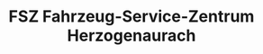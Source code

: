 ---
title: "FSZ Fahrzeug-Service-Zentrum Herzogenaurach"
url: /herzogenaurach/fsz-fahrzeug-service-zentrum-herzogenaurach/
shop: Autowerkstatt
---